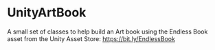 # UnityArtBook
A small set of classes to help build an Art book using the Endless Book asset from the Unity Asset Store: https://bit.ly/EndlessBook
